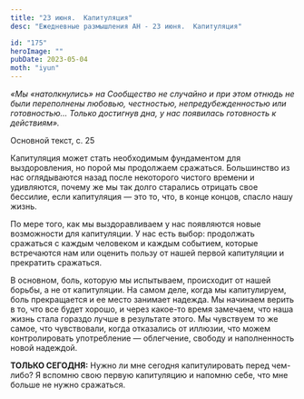 ```yaml
---
title: "23 июня.  Капитуляция"
desc: "Ежедневные размышления АН - 23 июня.  Капитуляция"

id: "175"
heroImage: ""
pubDate: 2023-05-04
moth: "iyun"
---
```


_«Мы «натолкнулись» на Сообщество не случайно и при этом отнюдь не были
переполнены любовью, честностью, непредубежденностью или готовностью… Только
достигнув дна, у нас появилась готовность к действиям»._

Основной текст, с. 25

Капитуляция может стать необходимым фундаментом для выздоровления, но порой мы
продолжаем сражаться. Большинство из нас оглядываются назад после некоторого
чистого времени и удивляются, почему же мы так долго старались отрицать свое
бессилие, если капитуляция — это то, что, в конце концов, спасло нашу жизнь.

По мере того, как мы выздоравливаем у нас появляются новые возможности для
капитуляции. У нас есть выбор: продолжать сражаться с каждым человеком и
каждым событием, которые встречаются нам или оценить пользу от нашей первой
капитуляции и прекратить сражаться.

В основном, боль, которую мы испытываем, происходит от нашей борьбы, а не от
капитуляции. На самом деле, когда мы капитулируем, боль прекращается и ее
место занимает надежда. Мы начинаем верить в то, что все будет хорошо, и через
какое-то время замечаем, что наша жизнь стала гораздо лучше в результате
этого. Мы чувствуем то же самое, что чувствовали, когда отказались от иллюзии,
что можем контролировать употребление — облегчение, свободу и наполненность
новой надеждой.

**ТОЛЬКО СЕГОДНЯ:** Нужно ли мне сегодня капитулировать перед чем-либо? Я
вспомню свою первую капитуляцию и напомню себе, что мне больше не нужно
сражаться.
